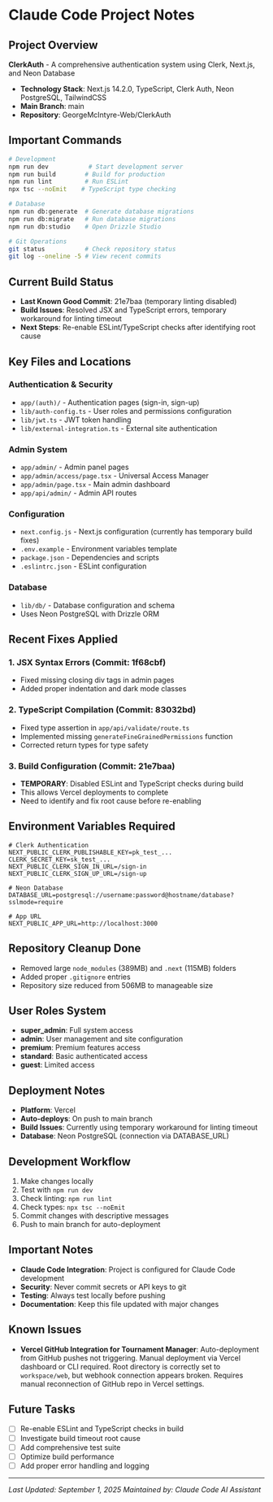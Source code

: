 # Claude Code Project Notes

## Project Overview
**ClerkAuth** - A comprehensive authentication system using Clerk, Next.js, and Neon Database
- **Technology Stack**: Next.js 14.2.0, TypeScript, Clerk Auth, Neon PostgreSQL, TailwindCSS
- **Main Branch**: main
- **Repository**: GeorgeMcIntyre-Web/ClerkAuth

## Important Commands
```bash
# Development
npm run dev           # Start development server
npm run build        # Build for production
npm run lint         # Run ESLint
npx tsc --noEmit    # TypeScript type checking

# Database
npm run db:generate  # Generate database migrations
npm run db:migrate   # Run database migrations
npm run db:studio    # Open Drizzle Studio

# Git Operations
git status           # Check repository status
git log --oneline -5 # View recent commits
```

## Current Build Status
- **Last Known Good Commit**: 21e7baa (temporary linting disabled)
- **Build Issues**: Resolved JSX and TypeScript errors, temporary workaround for linting timeout
- **Next Steps**: Re-enable ESLint/TypeScript checks after identifying root cause

## Key Files and Locations

### Authentication & Security
- `app/(auth)/` - Authentication pages (sign-in, sign-up)
- `lib/auth-config.ts` - User roles and permissions configuration
- `lib/jwt.ts` - JWT token handling
- `lib/external-integration.ts` - External site authentication

### Admin System
- `app/admin/` - Admin panel pages
- `app/admin/access/page.tsx` - Universal Access Manager
- `app/admin/page.tsx` - Main admin dashboard
- `app/api/admin/` - Admin API routes

### Configuration
- `next.config.js` - Next.js configuration (currently has temporary build fixes)
- `.env.example` - Environment variables template
- `package.json` - Dependencies and scripts
- `.eslintrc.json` - ESLint configuration

### Database
- `lib/db/` - Database configuration and schema
- Uses Neon PostgreSQL with Drizzle ORM

## Recent Fixes Applied

### 1. JSX Syntax Errors (Commit: 1f68cbf)
- Fixed missing closing div tags in admin pages
- Added proper indentation and dark mode classes

### 2. TypeScript Compilation (Commit: 83032bd)
- Fixed type assertion in `app/api/validate/route.ts`
- Implemented missing `generateFineGrainedPermissions` function
- Corrected return types for type safety

### 3. Build Configuration (Commit: 21e7baa)
- **TEMPORARY**: Disabled ESLint and TypeScript checks during build
- This allows Vercel deployments to complete
- Need to identify and fix root cause before re-enabling

## Environment Variables Required
```env
# Clerk Authentication
NEXT_PUBLIC_CLERK_PUBLISHABLE_KEY=pk_test_...
CLERK_SECRET_KEY=sk_test_...
NEXT_PUBLIC_CLERK_SIGN_IN_URL=/sign-in
NEXT_PUBLIC_CLERK_SIGN_UP_URL=/sign-up

# Neon Database  
DATABASE_URL=postgresql://username:password@hostname/database?sslmode=require

# App URL
NEXT_PUBLIC_APP_URL=http://localhost:3000
```

## Repository Cleanup Done
- Removed large `node_modules` (389MB) and `.next` (115MB) folders
- Added proper `.gitignore` entries
- Repository size reduced from 506MB to manageable size

## User Roles System
- **super_admin**: Full system access
- **admin**: User management and site configuration
- **premium**: Premium features access
- **standard**: Basic authenticated access
- **guest**: Limited access

## Deployment Notes
- **Platform**: Vercel
- **Auto-deploys**: On push to main branch
- **Build Issues**: Currently using temporary workaround for linting timeout
- **Database**: Neon PostgreSQL (connection via DATABASE_URL)

## Development Workflow
1. Make changes locally
2. Test with `npm run dev`
3. Check linting: `npm run lint`
4. Check types: `npx tsc --noEmit`
5. Commit changes with descriptive messages
6. Push to main branch for auto-deployment

## Important Notes
- **Claude Code Integration**: Project is configured for Claude Code development
- **Security**: Never commit secrets or API keys to git
- **Testing**: Always test locally before pushing
- **Documentation**: Keep this file updated with major changes

## Known Issues
- **Vercel GitHub Integration for Tournament Manager**: Auto-deployment from GitHub pushes not triggering. Manual deployment via Vercel dashboard or CLI required. Root directory is correctly set to `workspace/web`, but webhook connection appears broken. Requires manual reconnection of GitHub repo in Vercel settings.

## Future Tasks
- [ ] Re-enable ESLint and TypeScript checks in build
- [ ] Investigate build timeout root cause
- [ ] Add comprehensive test suite
- [ ] Optimize build performance
- [ ] Add proper error handling and logging

---
*Last Updated: September 1, 2025*
*Maintained by: Claude Code AI Assistant*